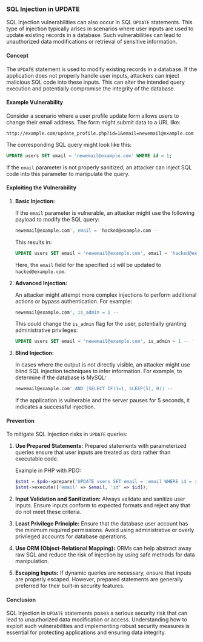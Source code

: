 

### SQL Injection in UPDATE

SQL Injection vulnerabilities can also occur in SQL `UPDATE` statements. This type of injection typically arises in scenarios where user inputs are used to update existing records in a database. Such vulnerabilities can lead to unauthorized data modifications or retrieval of sensitive information.

#### Concept

The `UPDATE` statement is used to modify existing records in a database. If the application does not properly handle user inputs, attackers can inject malicious SQL code into these inputs. This can alter the intended query execution and potentially compromise the integrity of the database.

#### Example Vulnerability

Consider a scenario where a user profile update form allows users to change their email address. The form might submit data to a URL like:

```
http://example.com/update_profile.php?id=1&email=newemail@example.com
```

The corresponding SQL query might look like this:

```sql
UPDATE users SET email = 'newemail@example.com' WHERE id = 1;
```

If the `email` parameter is not properly sanitized, an attacker can inject SQL code into this parameter to manipulate the query.

#### Exploiting the Vulnerability

1. **Basic Injection:**

   If the `email` parameter is vulnerable, an attacker might use the following payload to modify the SQL query:

   ```sql
   newemail@example.com', email = 'hacked@example.com -- 
   ```

   This results in:

   ```sql
   UPDATE users SET email = 'newemail@example.com', email = 'hacked@example.com -- ' WHERE id = 1;
   ```

   Here, the `email` field for the specified `id` will be updated to `hacked@example.com`.

2. **Advanced Injection:**

   An attacker might attempt more complex injections to perform additional actions or bypass authentication. For example:

   ```sql
   newemail@example.com', is_admin = 1 -- 
   ```

   This could change the `is_admin` flag for the user, potentially granting administrative privileges:

   ```sql
   UPDATE users SET email = 'newemail@example.com', is_admin = 1 -- ' WHERE id = 1;
   ```

3. **Blind Injection:**

   In cases where the output is not directly visible, an attacker might use blind SQL injection techniques to infer information. For example, to determine if the database is MySQL:

   ```sql
   newemail@example.com' AND (SELECT IF(1=1, SLEEP(5), 0)) -- 
   ```

   If the application is vulnerable and the server pauses for 5 seconds, it indicates a successful injection.

#### Prevention

To mitigate SQL Injection risks in `UPDATE` queries:

1. **Use Prepared Statements:**
   Prepared statements with parameterized queries ensure that user inputs are treated as data rather than executable code.
   
   Example in PHP with PDO:
   ```php
   $stmt = $pdo->prepare('UPDATE users SET email = :email WHERE id = :id');
   $stmt->execute(['email' => $email, 'id' => $id]);
   ```

2. **Input Validation and Sanitization:**
   Always validate and sanitize user inputs. Ensure inputs conform to expected formats and reject any that do not meet these criteria.

3. **Least Privilege Principle:**
   Ensure that the database user account has the minimum required permissions. Avoid using administrative or overly privileged accounts for database operations.

4. **Use ORM (Object-Relational Mapping):**
   ORMs can help abstract away raw SQL and reduce the risk of injection by using safe methods for data manipulation.

5. **Escaping Inputs:**
   If dynamic queries are necessary, ensure that inputs are properly escaped. However, prepared statements are generally preferred for their built-in security features.

#### Conclusion

SQL Injection in `UPDATE` statements poses a serious security risk that can lead to unauthorized data modification or access. Understanding how to exploit such vulnerabilities and implementing robust security measures is essential for protecting applications and ensuring data integrity.

